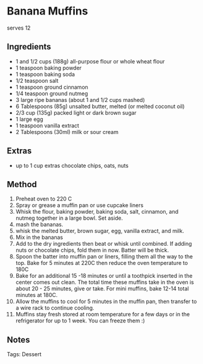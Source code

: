 # Banana Muffins

serves 12

## Ingredients

* 1 and 1/2 cups (188g) all-purpose flour or whole wheat flour 
* 1 teaspoon baking powder
* 1 teaspoon baking soda
* 1/2 teaspoon salt
* 1 teaspoon ground cinnamon
* 1/4 teaspoon ground nutmeg
* 3 large ripe bananas (about 1 and 1/2 cups mashed)
* 6 Tablespoons (85g) unsalted butter, melted (or melted coconut oil)
* 2/3 cup (135g) packed light or dark brown sugar 
* 1 large egg
* 1 teaspoon vanilla extract
* 2 Tablespoons (30ml) milk or sour cream


## Extras

* up to 1 cup extras chocolate chips, oats, nuts


## Method

1. Preheat  oven to  220 C
2. Spray or grease a muffin pan or use cupcake liners
3. Whisk the flour, baking powder, baking soda, salt, cinnamon, and nutmeg together in a large bowl. Set aside. 
4. mash the bananas. 
5. whisk the melted butter, brown sugar, egg, vanilla extract, and milk.
6. Mix in the bananas
7. Add to the dry ingredients then beat or whisk until combined. If adding nuts or chocolate chips, fold them in now. Batter will be thick.
8. Spoon the batter into muffin pan or liners,  filling them all the way to the top. Bake for 5 minutes at 220C then reduce the oven temperature to 180C 
9. Bake for an additional 15 -18 minutes or until a toothpick inserted in the center comes out clean. The total time these muffins take in the oven is about 20 - 25 minutes, give or take. For mini muffins, bake 12-14 total minutes at  180C. 
10. Allow the muffins to cool for 5 minutes in the muffin pan, then transfer to a wire rack to continue cooling.
11. Muffins stay fresh stored at room temperature for a few days or in the refrigerator for up to 1 week. You can freeze them :)

## Notes

Tags: Dessert